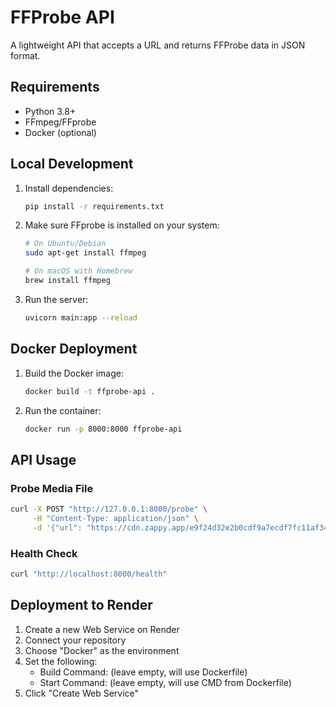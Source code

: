 # FFProbe API

A lightweight API that accepts a URL and returns FFProbe data in JSON format.

## Requirements

- Python 3.8+
- FFmpeg/FFprobe
- Docker (optional)

## Local Development

1. Install dependencies:
   ```bash
   pip install -r requirements.txt
   ```

2. Make sure FFprobe is installed on your system:
   ```bash
   # On Ubuntu/Debian
   sudo apt-get install ffmpeg
   
   # On macOS with Homebrew
   brew install ffmpeg
   ```

3. Run the server:
   ```bash
   uvicorn main:app --reload
   ```

## Docker Deployment

1. Build the Docker image:
   ```bash
   docker build -t ffprobe-api .
   ```

2. Run the container:
   ```bash
   docker run -p 8000:8000 ffprobe-api
   ```

## API Usage

### Probe Media File

```bash
curl -X POST "http://127.0.0.1:8000/probe" \
     -H "Content-Type: application/json" \
     -d '{"url": "https://cdn.zappy.app/e9f24d32e2b0cdf9a7ecdf7fc11af34b.mp4"}'
```

### Health Check

```bash
curl "http://localhost:8000/health"
```

## Deployment to Render

1. Create a new Web Service on Render
2. Connect your repository
3. Choose "Docker" as the environment
4. Set the following:
   - Build Command: (leave empty, will use Dockerfile)
   - Start Command: (leave empty, will use CMD from Dockerfile)
5. Click "Create Web Service" 